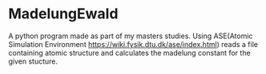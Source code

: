 # MadelungEwald
A python program made as part of my masters studies. Using ASE(Atomic Simulation Environment https://wiki.fysik.dtu.dk/ase/index.html) reads a file containing atomic structure and calculates the madelung constant for the given stucture.
